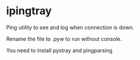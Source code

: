 # ipingtray
Ping utility to see and log when connection is down. 

Rename the file to .pyw to run without console. 

You need to install pystray and pingparsing
